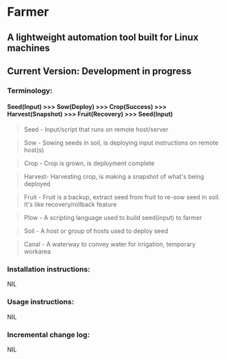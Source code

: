 # Farmer
## A lightweight automation tool built for Linux machines 
## Current Version: Development in progress

### Terminology:
#### Seed(Input) >>> Sow(Deploy) >>> Crop(Success) >>> Harvest(Snapshot) >>> Fruit(Recovery) >>> Seed(Input)

> Seed 	- Input/script that runs on remote host/server

> Sow 	- Sowing seeds in soil, is deploying input instructions on remote host(s)

> Crop 	- Crop is grown, is deployment complete

> Harvest- Harvesting crop, is making a snapshot of what's being deployed

> Fruit	- Fruit is a backup, extract seed from fruit to re-sow seed in soil. It's like recovery/rollback feature

> Plow 	- A scripting language used to build seed(input) to farmer

> Soil 	- A host or group of hosts used to deploy seed

> Canal	- A waterway to convey water for irrigation, temporary workarea

### Installation instructions:
NIL

### Usage instructions:
NIL

### Incremental change log:
NIL
